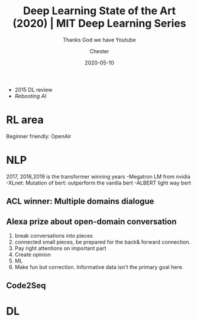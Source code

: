 ﻿---
layout:     post
title:      Deep Learning State of the Art (2020) | MIT Deep Learning Series
subtitle:   Thanks God we have Youtube
date:       2020-05-10
author:    Chester
catalog: true
tags:
	-paper
---

- 2015 DL review
- _Rebooting AI_

# RL area
Beginner friendly: OpenAir 
# NLP
2017, 2018,2019 is the transformer winning years
-Megatron LM from nvidia
-XLnet: Mutation of bert: outperform the vanilla bert
-ALBERT light way bert
## ACL winner: Multiple domains dialogue

## Alexa prize about open-domain conversation
1. break conversations into pieces 
2. connected small pieces, be prepared for the back& forward connection. 
3. Pay right attentions on important part
4. Create opinion
5. ML
6. Make fun but correction. Informative data isn't the primary goal here. 

## Code2Seq

# DL
<!--stackedit_data:
eyJoaXN0b3J5IjpbLTYyOTE5MzA1MywtMjA4NjUxMzAzMSwxMT
E5MjA5NDQ5LC0zMjQ2NjkxOSwtMTcwMjA4NjQ2N119
-->